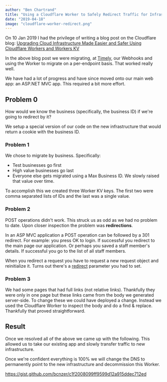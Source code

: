 ```yaml
---
author: "Ben Chartrand"
title: "Using a Cloudflare Worker to Safely Redirect Traffic for Infrastructure Upgrades"
date: "2019-04-18"
image: "cloudflare-worker-redirect.png"
---
```


On 10 Jan 2019 I had the privilege of writing a blog post on the Cloudflare blog: [Upgrading Cloud Infrastructure Made Easier and Safer Using Cloudflare Workers and Workers KV](https://blog.cloudflare.com/upgrading-cloud-infrastructure-with-workers-kv)

In the above blog post we were migrating, at [Timely](https://www.gettimely.com/), our Webhooks and using the Worker to migrate on a per-endpoint basis. That worked really well.

We have had a lot of progress and have since moved onto our main web app: an ASP.NET MVC app. This required a bit more effort.

## Problem 0

How would we know the business (specifically, the business ID) if we're going to redirect by it?

We setup a special version of our code on the new infrastructure that would return a cookie with the business ID.

### Problem 1

We chose to migrate by business. Specifically:

- Test businesses go first
- High value businesses go last
- Everyone else gets migrated using a Max Business ID. We slowly raised that value over time.

To accomplish this we created three Worker KV keys. The first two were comma separated lists of IDs and the last was a single value.

### Problem 2

POST operations didn't work. This struck us as odd as we had no problem to date. Upon closer inspection the problem was **redirections**.

In an ASP MVC application a POST operation can be followed by a 301 redirect. For example: you press OK to login. If successful you redirect to the main page our application. Or perhaps you saved a staff member's details. If successful you go to the list of all staff members.

When you redirect a request you have to request a new request object and reinitialize it. Turns out there's a [redirect](https://developer.mozilla.org/en-US/docs/Web/API/Request/redirect) parameter you had to set.

### Problem 3

We had some pages that had full links (not relative links). Thankfully they were only in one page but these links came from the body we generated server-side. To change these we could have deployed a change. Instead we used the Cloudflare Worker to inspect the body and do a find & replace. Thankfully that proved straightforward.

## Result

Once we resolved all of the above we came up with the following. This allowed us to take our existing app and slowly transfer traffic to new infrastructure.

Once we're confident everything is 100% we will change the DNS to permanently point to the new infrastructure and decommission this Worker.

https://gist.github.com/bcnzer/c1f2008099ff9599d12a915ddec712ed
